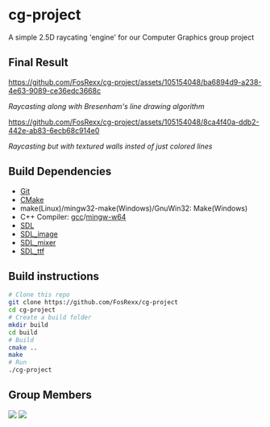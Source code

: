 # cg-project
A simple 2.5D raycating 'engine' for our Computer Graphics group project 

## Final Result
https://github.com/FosRexx/cg-project/assets/105154048/ba6894d9-a238-4e63-9089-ce36edc3668c

*Raycasting along with Bresenham's line drawing algorithm*

https://github.com/FosRexx/cg-project/assets/105154048/8ca4f40a-ddb2-442e-ab83-6ecb68c914e0

*Raycasting but with textured walls insted of just colored lines*

## Build Dependencies
* [Git](https://git-scm.com/)
* [CMake](https://cmake.org/)
* make(Linux)/mingw32-make(Windows)/GnuWin32: Make(Windows)
* C++ Compiler: [gcc](https://gcc.gnu.org/)/[mingw-w64](https://www.mingw-w64.org/)
* [SDL](https://github.com/libsdl-org/SDL)
* [SDL_image](https://github.com/libsdl-org/SDL_image)
* [SDL_mixer](https://github.com/libsdl-org/SDL_mixer)
* [SDL_ttf](https://github.com/libsdl-org/SDL_ttf)

## Build instructions
```sh
# Clone this repo
git clone https://github.com/FosRexx/cg-project
cd cg-project
# Create a build folder
mkdir build
cd build
# Build
cmake ..
make
# Run
./cg-project
```

## Group Members
[![](https://avatars.githubusercontent.com/u/105154048?v=4&size=50)](https://github.com/FosRexx)
[![](https://avatars.githubusercontent.com/u/109144980?v=4&size=50)](https://github.com/MilanRegmiGitH)
